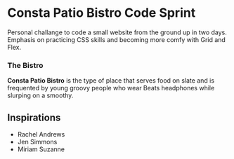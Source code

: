 # Consta Patio Bistro Code Sprint
Personal challange to code a small website from the ground up in two days.  Emphasis on practicing CSS skills and becoming more comfy with Grid and Flex.

### The Bistro
__Consta Patio Bistro__ is the type of place that serves food on slate and is frequented by young groovy people who wear Beats headphones while slurping on a smoothy.

## Inspirations

* Rachel Andrews
* Jen Simmons
* Miriam Suzanne



